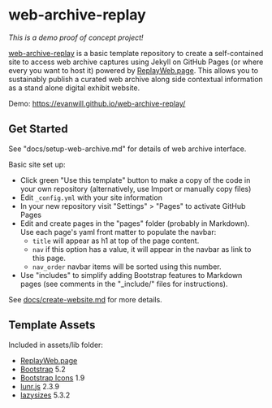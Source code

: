 # web-archive-replay

*This is a demo proof of concept project!*

[web-archive-replay](https://github.com/evanwill/web-archive-replay) is a basic template repository to create a self-contained site to access web archive captures using Jekyll on GitHub Pages (or where every you want to host it) powered by [ReplayWeb.page](https://replayweb.page/docs/embedding).
This allows you to sustainably publish a curated web archive along side contextual information as a stand alone digital exhibit website.

Demo: <https://evanwill.github.io/web-archive-replay/>

## Get Started 

See "docs/setup-web-archive.md" for details of web archive interface. 

Basic site set up:

- Click green "Use this template" button to make a copy of the code in your own repository (alternatively, use Import or manually copy files)
- Edit `_config.yml` with your site information
- In your new repository visit "Settings" > "Pages" to activate GitHub Pages
- Edit and create pages in the "pages" folder (probably in Markdown). Use each page's yaml front matter to populate the navbar:
    - `title` will appear as h1 at top of the page content.
    - `nav` if this option has a value, it will appear in the navbar as link to this page.
    - `nav_order` navbar items will be sorted using this number. 
- Use "includes" to simplify adding Bootstrap features to Markdown pages (see comments in the "_include/" files for instructions).

See [docs/create-website.md](https://github.com/thecdil/bootstrap5-template/blob/main/docs/create-website.md) for more details.

## Template Assets

Included in assets/lib folder:

- [ReplayWeb.page](https://github.com/webrecorder/replayweb.page/)
- [Bootstrap](https://getbootstrap.com/docs/5.1/getting-started/introduction/) 5.2
- [Bootstrap Icons](https://icons.getbootstrap.com/) 1.9
- [lunr.js](https://lunrjs.com/) 2.3.9
- [lazysizes](https://github.com/aFarkas/lazysizes) 5.3.2
